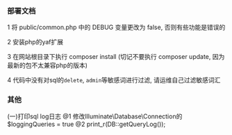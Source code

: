 ### 部署文档
1 将 public/common.php 中的 DEBUG 变量更改为 false, 否则有些功能是错误的

2 安装php的yaf扩展

3 在网站根目录下执行 composer install (切记不要执行 composer update, 因为最新的包不太兼容php的版本)

4 代码中没有对sql的`delete`, `admin`等敏感词进行过滤, 请运维自己过滤敏感词汇








### 其他

(一)打印sql log日志
@1 修改Illuminate\Database\Connection的$loggingQueries = true
@2 print_r(DB::getQueryLog());

